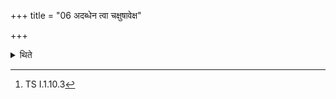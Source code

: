 +++
title = "06 अदब्धेन त्वा चक्षुषावेक्ष"

+++

<details><summary>थिते</summary>

6. With adabdhena tvā cakṣusāvekṣe...[^1] he looks (towards the milk) by means of (the light of) burning grass.  


[^1]: TS I.1.10.3
</details>
